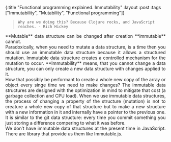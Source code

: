 {:title "Functional programming explained. Immutability"
:layout :post
:tags ["Immutability", "Mutability", "Functional programming"]}

>     Why are we doing this? Because Clojure rocks, and JavaScript reaches. - Rich Hickey

<div style="text-align: justify"> 
**Mutable** data structure can be changed after creation **immutable** cannot.<br/>
Paradoxically, when you need to mutate a data structure, is a time then you should use an immutable data structure because it allows a structured mutation. Immutable data structure creates a controlled mechanism for the mutation to occur. **Immutability** means, that you cannot change a data structure, you can only create a new data structure with changes applied to it.<br/>
How that possibly be performant to create a whole new copy of the array or object every singe time we need to make changes? The immutable data structures are designed with the optimization in mind to mitigate that cost (a garbage collection and CPU load). When we use immutable data structures, the process of changing a property of the structure (mutation) is not to creature a whole new copy of that structure but to make a new structure with a new information in it and internally have a pointer to the previous one. It is similar to the git data structure: every time you commit something you just storing a difference compering to what it was before.<br/>
We don’t have immutable data structures at the present time in JavaScript. There are library that provide us them like Immutable.js. 
</div>
